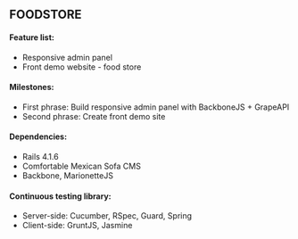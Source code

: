 ## FOODSTORE

#### Feature list:

 * Responsive admin panel
 * Front demo website - food store 

#### Milestones:
 * First phrase: Build responsive admin panel with BackboneJS + GrapeAPI
 * Second phrase: Create front demo site

#### Dependencies:

 * Rails 4.1.6
 * Comfortable Mexican Sofa CMS
 * Backbone, MarionetteJS
 
#### Continuous testing library:
 * Server-side: Cucumber, RSpec, Guard, Spring
 * Client-side: GruntJS, Jasmine
